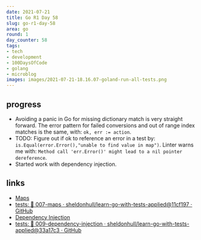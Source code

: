 ```yaml
---
date: 2021-07-21
title: Go R1 Day 58
slug: go-r1-day-58
area: go
round: 1
day_counter: 58
tags:
- tech
- development
- 100DaysOfCode
- golang
- microblog
images: images/2021-07-21-18.16.07-goland-run-all-tests.png
---
```


## progress

- Avoiding a panic in Go for missing dictionary match is very straight forward.
  The error pattern for failed conversions and out of range index matches is the same, with: `ok, err := action`.
- TODO: Figure out if ok to reference an error in a test by: `is.Equal(error.Error(),"unable to find value in map")`.
Linter warns me with: `Method call 'err.Error()' might lead to a nil pointer dereference`.
- Started work with dependency injection.

## links

- [Maps](https://quii.gitbook.io/learn-go-with-tests/go-fundamentals/maps)
- [tests: 🧪 007-maps · sheldonhull/learn-go-with-tests-applied@11cf197 · GitHub](https://github.com/sheldonhull/learn-go-with-tests-applied/commit/11cf19791b366df58456bde19466f42ebeac05af)
- [Dependency Injection](https://quii.gitbook.io/learn-go-with-tests/go-fundamentals/dependency-injection)
- [tests: 🧪 009-dependency-injection · sheldonhull/learn-go-with-tests-applied@33a17c3 · GitHub](https://github.com/sheldonhull/learn-go-with-tests-applied/commit/33a17c3174307681d14b3776ef66d77d1b4a8778)
